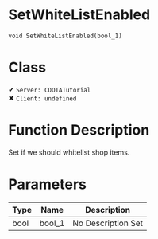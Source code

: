 # SetWhiteListEnabled
```
void SetWhiteListEnabled(bool_1)
```
# Class
✔ `Server: CDOTATutorial`  
✖ `Client: undefined`  

# Function Description
Set if we should whitelist shop items.
# Parameters
Type|Name|Description
--|--|--
bool|bool_1|No Description Set
